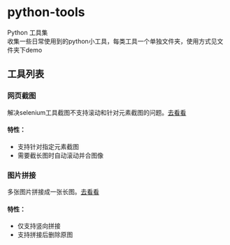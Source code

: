 # python-tools
Python 工具集
<br>收集一些日常使用到的python小工具，每类工具一个单独文件夹，使用方式见文件夹下demo
## 工具列表
### 网页截图
解决selenium工具截图不支持滚动和针对元素截图的问题。[去看看](web_driver_tools)
#### 特性：
* 支持针对指定元素截图
* 需要截长图时自动滚动并合图像
### 图片拼接
多张图片拼接成一张长图。[去看看](image_tools)
#### 特性：
* 仅支持竖向拼接
* 支持拼接后删除原图


